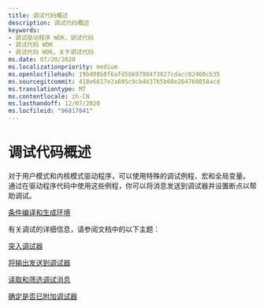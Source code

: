 ```yaml
---
title: 调试代码概述
description: 调试代码概述
keywords:
- 调试驱动程序 WDK，调试代码
- 调试代码 WDK
- 调试代码 WDK，关于调试代码
ms.date: 07/20/2020
ms.localizationpriority: medium
ms.openlocfilehash: 19bd08b8f6afd5669798473827cdacc02468cb35
ms.sourcegitcommit: 418e6617e2a695c9cb4b37b5b60e264760858acd
ms.translationtype: MT
ms.contentlocale: zh-CN
ms.lasthandoff: 12/07/2020
ms.locfileid: "96817841"
---
```

# <a name="debugging-code-overview"></a>调试代码概述

对于用户模式和内核模式驱动程序，可以使用特殊的调试例程、宏和全局变量。 通过在驱动程序代码中使用这些例程，你可以将消息发送到调试器并设置断点以帮助调试。

[条件编译和生成环境](conditional-compilation-and-the-build-environment.md)

有关调试的详细信息，请参阅文档中的以下主题：

[突入调试器](..\debugger\breaking-into-the-debugger.md)

[将输出发送到调试器](..\debugger\sending-output-to-the-debugger.md)

[读取和筛选调试消息](..\debugger\reading-and-filtering-debugging-messages.md)

[确定是否已附加调试器](..\debugger\determining-if-a-debugger-is-attached.md)
